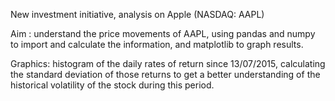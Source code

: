 New investment initiative, analysis on Apple (NASDAQ: AAPL) 

Aim : understand the price movements of AAPL, using pandas and numpy to import and calculate the information, and matplotlib to graph results.

Graphics: histogram of the daily rates of return since 13/07/2015, calculating the standard deviation of those returns to get a better understanding of the historical volatility of the stock during this period.
